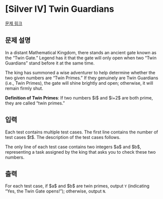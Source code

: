 # [Silver IV] Twin Guardians

[문제 링크](https://www.acmicpc.net/problem/34585) 

## 문제 설명

<p>In a distant Mathematical Kingdom, there stands an ancient gate known as the “Twin Gate.” Legend has it that the gate will only open when two “Twin Guardians” stand before it at the same time.</p>

<p>The king has summoned a wise adventurer to help determine whether the two given numbers are “Twin Primes.” If they genuinely are Twin Guardians (i.e., Twin Primes), the gate will shine brightly and open; otherwise, it will remain firmly shut.</p>

<p><strong>Definition of Twin Primes</strong>: If two numbers $i$ and $i+2$ are both prime, they are called “twin primes.”</p>

## 입력 

 <p>Each test contains multiple test cases. The first line contains the number of test cases $t$. The description of the test cases follows.</p>

<p>The only line of each test case contains two integers $a$ and $b$, representing a task assigned by the king that asks you to check these two numbers.</p>

## 출력 

 <p>For each test case, if $a$ and $b$ are twin primes, output <code>Y</code> (indicating “Yes, the Twin Gate opens!”); otherwise, output <code>N</code>.</p>

